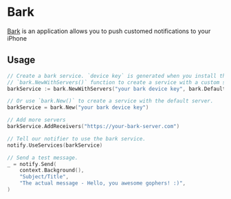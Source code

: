 # Bark

[Bark](https://apps.apple.com/us/app/bark-customed-notifications/id1403753865) is an application allows you to push customed notifications to your iPhone

## Usage

```go
// Create a bark service. `device key` is generated when you install the application. You can use the
// `bark.NewWithServers()` function to create a service with a custom server.
barkService := bark.NewWithServers("your bark device key", bark.DefaultServerURL)

// Or use `bark.New()` to create a service with the default server.
barkService = bark.New("your bark device key")

// Add more servers
barkService.AddReceivers("https://your-bark-server.com")

// Tell our notifier to use the bark service.
notify.UseServices(barkService)

// Send a test message.
_ = notify.Send(
    context.Background(),
    "Subject/Title",
    "The actual message - Hello, you awesome gophers! :)",
)
```

